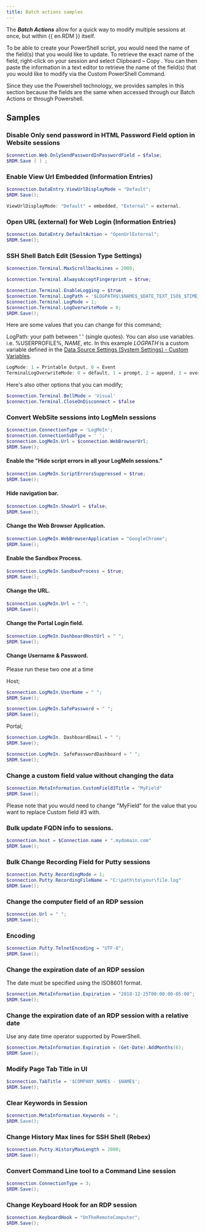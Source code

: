 ```yaml
---
title: Batch actions samples
---
```

The ***Batch Actions*** allow for a quick way to modify multiple sessions at once, but within {{ en.RDM }} itself.  

To be able to create your PowerShell script, you would need the name of the field(s) that you would like to update. To retrieve the exact name of the field, right-click on your session and select Clipboard – Copy . You can then paste the information in a text editor to retrieve the name of the field(s) that you would like to modify via the Custom PowerShell Command.  

Since they use the Powershell technology, we provides samples in this section because the fields are the same when accessed through our Batch Actions or through Powershell.  

## Samples 

### Disable Only send password in HTML Password Field option in Website sessions 

```powershell
$connection.Web.OnlySendPasswordInPasswordField = $false; 
$RDM.Save ( ) ; 
```

### Enable View Url Embedded (Information Entries) 

```powershell
$connection.DataEntry.ViewUrlDisplayMode = "Default"; 
$RDM.Save(); 
```
```powershell
ViewUrlDisplayMode: "Default" = embedded, "External" = external. 
```
### Open URL (external) for Web Login (Information Entries) 

```powershell
$connection.DataEntry.DefaultAction = "OpenUrlExternal"; 
$RDM.Save(); 
```
### SSH Shell Batch Edit (Session Type Settings) 

```powershell
$connection.Terminal.MaxScrollbackLines = 2000; 

$connection.Terminal.AlwaysAcceptFingerprint = $true; 

$connection.Terminal.EnableLogging = $true; 
$connection.Terminal.LogPath = '$LOGPATH$\$NAME$_$DATE_TEXT_ISO$_$TIME_TEXT_ISO$.log'; 
$connection.Terminal.LogMode = 1; 
$connection.Terminal.LogOverwriteMode = 0; 
$RDM.Save(); 
```

Here are some values that you can change for this command;  

LogPath: your path between ' ' (single quotes). You can also use variables. i.e. %USERPROFILE%, $NAME$, etc. In this example $LOGPATH$ is a custom variable defined in the [Data Source Settings (System Settings) - Custom Variables](/rdm/windows/commands/administration/settings/system-settings/application/).

```powershell
LogMode: 1 = Printable Output, 0 = Event  
TerminalLogOverwriteMode: 0 = default, 1 = prompt, 2 = append, 3 = overwrite  
```

Here's also other options that you can modify; 

```powershell
$connection.Terminal.BellMode = 'Visual' 
$connection.Terminal.CloseOnDisconnect = $false 
```
### Convert WebSite sessions into LogMeIn sessions 

```powershell
$connection.ConnectionType = 'LogMeIn'; 
$connection.ConnectionSubType = ' '; 
$connection.LogMeIn.Url = $connection.WebBrowserUrl; 
$RDM.Save(); 
```
#### Enable the "Hide script errors in all your LogMeIn sessions." 

```powershell
$connection.LogMeIn.ScriptErrorsSuppressed = $true; 
$RDM.Save(); 
```

#### Hide navigation bar. 

```powershell
$connection.LogMeIn.ShowUrl = $false; 
$RDM.Save(); 
```

#### Change the Web Browser Application. 

```powershell
$connection.LogMeIn.WebBrowserApplication = "GoogleChrome"; 
$RDM.Save(); 
```
#### Enable the Sandbox Process. 

```powershell
$connection.LogMeIn.SandboxProcess = $true; 
$RDM.Save(); 
```
#### Change the URL. 

```powershell
$connection.LogMeIn.Url = " "; 
$RDM.Save(); 
```
#### Change the Portal Login field. 

```powershell
$connection.LogMeIn.DashboardHostUrl = " "; 
$RDM.Save(); 
```

#### Change Username & Password. 

Please run these two one at a time 

Host; 

```powershell
$connection.LogMeIn.UserName = " "; 
$RDM.Save(); 
```
```powershell
$connection.LogMeIn.SafePassword = " "; 
$RDM.Save(); 
```

Portal; 

```powershell
$connection.LogMeIn. DashboardEmail = " "; 
$RDM.Save(); 
```
```powershell
$connection.LogMeIn. SafePasswordDashboard = " "; 
$RDM.Save(); 
```

### Change a custom field value without changing the data 

```powershell
$connection.MetaInformation.CustomField3Title = "MyField" 
$RDM.Save(); 
```
Please note that you would need to change "MyField" for the value that you want to replace Custom field #3 with. 

### Bulk update FQDN info to sessions. 

```powershell
$connection.host = $Connection.name + ".mydomain.com" 
$RDM.Save(); 
```

### Bulk Change Recording Field for Putty sessions 

```powershell
$connection.Putty.RecordingMode = 1; 
$connection.Putty.RecordingFileName = "C:\path\to\your\file.log" 
$RDM.Save(); 
```
### Change the computer field of an RDP session 

```powershell
$connection.Url = " "; 
$RDM.Save(); 
```

### Encoding 

```powershell
$connection.Putty.TelnetEncoding = "UTF-8"; 
$RDM.Save(); 
```

### Change the expiration date of an RDP session 

The date must be specified using the ISO8601 format.  

```powershell
$connection.MetaInformation.Expiration = "2018-12-25T00:00:00-05:00"; 
$RDM.Save(); 
```

### Change the expiration date of an RDP session with a relative date 

Use any date time operator supported by PowerShell.  

```powershell
$connection.MetaInformation.Expiration = (Get-Date).AddMonths(6); 
$RDM.Save(); 
```
### Modify Page Tab Title in UI 

```powershell
$connection.TabTitle = '$COMPANY_NAME$ - $NAME$'; 
$RDM.Save(); 
```

### Clear Keywords in Session 

```powershell
$connection.MetaInformation.Keywords = "; 
$RDM.Save(); 
```

### Change History Max lines for SSH Shell (Rebex) 

```powershell
$connection.Putty.HistoryMaxLength = 2000; 
$RDM.Save(); 
```

### Convert Command Line tool to a Command Line session 

```powershell
$connection.ConnectionType = 3; 
$RDM.Save(); 
```

### Change Keyboard Hook for an RDP session 

```powershell
$connection.KeyboardHook = "OnTheRemoteComputer"; 
$RDM.Save(); 
```